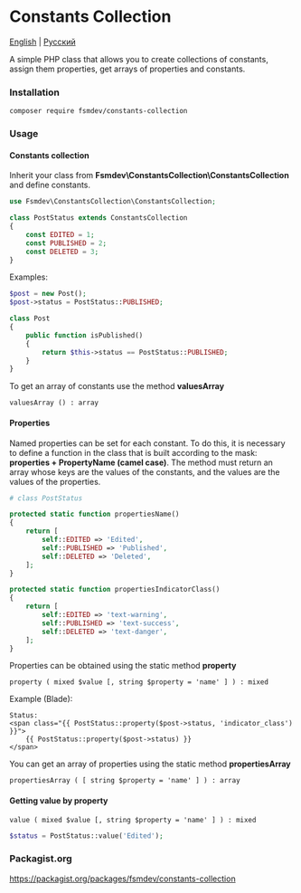 Constants Collection
=====================

[English](https://github.com/fsmdev/constants-collection/blob/master/README.md) | [Русский](https://github.com/fsmdev/constants-collection/blob/master/README.RU.md)

A simple PHP class that allows you to create collections of constants, assign them properties, get arrays of properties and constants.

### Installation

    composer require fsmdev/constants-collection

### Usage

#### Constants collection

Inherit your class from **Fsmdev\ConstantsCollection\ConstantsCollection** and define constants.

```php
use Fsmdev\ConstantsCollection\ConstantsCollection;

class PostStatus extends ConstantsCollection
{
    const EDITED = 1;
    const PUBLISHED = 2;
    const DELETED = 3;
}
```

Examples:

```php
$post = new Post();
$post->status = PostStatus::PUBLISHED;
```
```php
class Post
{
    public function isPublished()
    {
        return $this->status == PostStatus::PUBLISHED;
    }
}
```

To get an array of constants use the method **valuesArray**

    valuesArray () : array

#### Properties

Named properties can be set for each constant. To do this, it is necessary to define a function in the class that is built according to the mask: **properties + PropertyName (camel case)**. The method must return an array whose keys are the values of the constants, and the values are the values of the properties.

```php
# class PostStatus

protected static function propertiesName()
{
    return [
        self::EDITED => 'Edited',
        self::PUBLISHED => 'Published',
        self::DELETED => 'Deleted',
    ];
}

protected static function propertiesIndicatorClass()
{
    return [
        self::EDITED => 'text-warning',
        self::PUBLISHED => 'text-success',
        self::DELETED => 'text-danger',
    ];
}
```

Properties can be obtained using the static method **property**
    
    property ( mixed $value [, string $property = 'name' ] ) : mixed
    
Example (Blade):
    
```blade
Status:
<span class="{{ PostStatus::property($post->status, 'indicator_class') }}">
    {{ PostStatus::property($post->status) }}
</span>
```
You can get an array of properties using the static method **propertiesArray**

    propertiesArray ( [ string $property = 'name' ] ) : array

#### Getting value by property

    value ( mixed $value [, string $property = 'name' ] ) : mixed
    
```php
$status = PostStatus::value('Edited');
```

### Packagist.org

<https://packagist.org/packages/fsmdev/constants-collection>
